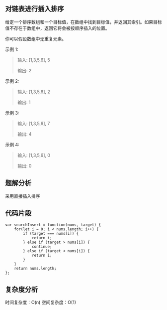 ## 对链表进行插入排序

给定一个排序数组和一个目标值，在数组中找到目标值，并返回其索引。如果目标值不存在于数组中，返回它将会被按顺序插入的位置。

你可以假设数组中无重复元素。

示例 1:

> 输入: [1,3,5,6], 5
>
> 输出: 2

示例 2:

> 输入: [1,3,5,6], 2
> 
> 输出: 1

示例 3:

> 输入: [1,3,5,6], 7
> 
> 输出: 4

示例 4:

> 输入: [1,3,5,6], 0
> 
> 输出: 0

## 题解分析

采用直接插入排序

## 代码片段

```JS
var searchInsert = function(nums, target) {
    for(let i = 0; i < nums.length; i++) {
        if (target === nums[i]) {
            return i;
        } else if (target > nums[i]) {
            continue;
        } else if (target < nums[i]) {
            return i;
        }
    }
    return nums.length;
};
```

## 复杂度分析

时间复杂度：O(n)
空间复杂度：O(1)